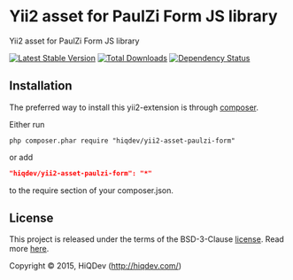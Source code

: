 Yii2 asset for PaulZi Form JS library
=====================================

Yii2 asset for PaulZi Form JS library

[![Latest Stable Version](https://poser.pugx.org/hiqdev/yii2-asset-paulzi-form/v/stable)](//packagist.org/packages/hiqdev/yii2-asset-paulzi-form)
[![Total Downloads](https://poser.pugx.org/hiqdev/yii2-asset-paulzi-form/downloads)](//packagist.org/packages/hiqdev/yii2-asset-paulzi-form)
[![Dependency Status](https://www.versioneye.com/php/hiqdev:yii2-asset-paulzi-form/dev-master/badge.svg)](https://www.versioneye.com/php/hiqdev:yii2-asset-paulzi-form/dev-master)

## Installation

The preferred way to install this yii2-extension is through [composer](http://getcomposer.org/download/).

Either run

```
php composer.phar require "hiqdev/yii2-asset-paulzi-form"
```

or add

```json
"hiqdev/yii2-asset-paulzi-form": "*"
```

to the require section of your composer.json.

## License

This project is released under the terms of the BSD-3-Clause [license](https://github.com/hiqdev/yii2-asset-paulzi-form/blob/master/LICENSE).
Read more [here](http://choosealicense.com/licenses/bsd-3-clause).

Copyright © 2015, HiQDev (http://hiqdev.com/)
